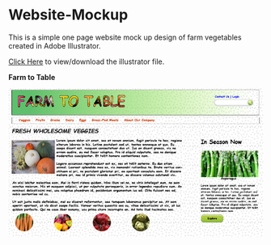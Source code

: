 # Website-Mockup
This is a simple one page website mock up design of farm vegetables created in Adobe Illustrator.

<a href="/working-mock/Website_Mockup.ai">Click Here</a> to view/download the illustrator file.

**Farm to Table**

<img src="/mock-images/Website_Mockup.png">
